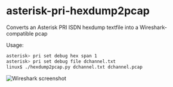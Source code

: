 # asterisk-pri-hexdump2pcap

Converts an Asterisk PRI ISDN hexdump textfile into a Wireshark-compatible pcap

Usage:
```bash
asterisk> pri set debug hex span 1
asterisk> pri set debug file dchannel.txt
linux$ ./hexdump2pcap.py dchannel.txt dchannel.pcap
```

![Wireshark screenshot](https://screenshot.tbspace.de/ebladtkjiqr.png)
